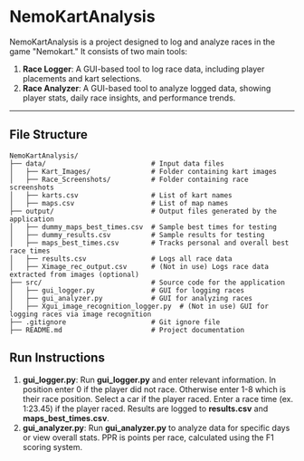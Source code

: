 # **NemoKartAnalysis**

NemoKartAnalysis is a project designed to log and analyze races in the game "Nemokart." It consists of two main tools:
1. **Race Logger**: A GUI-based tool to log race data, including player placements and kart selections.
2. **Race Analyzer**: A GUI-based tool to analyze logged data, showing player stats, daily race insights, and performance trends.

---

## **File Structure**

```plaintext
NemoKartAnalysis/
├── data/                          # Input data files
│   ├── Kart_Images/               # Folder containing kart images
│   ├── Race_Screenshots/          # Folder containing race screenshots
│   ├── karts.csv                  # List of kart names
│   ├── maps.csv                   # List of map names
├── output/                        # Output files generated by the application
│   ├── dummy_maps_best_times.csv  # Sample best times for testing
│   ├── dummy_results.csv          # Sample results for testing
│   ├── maps_best_times.csv        # Tracks personal and overall best race times
│   ├── results.csv                # Logs all race data
│   ├── Ximage_rec_output.csv      # (Not in use) Logs race data extracted from images (optional)
├── src/                           # Source code for the application
│   ├── gui_logger.py              # GUI for logging races
│   ├── gui_analyzer.py            # GUI for analyzing races
│   ├── Xgui_image_recognition_logger.py  # (Not in use) GUI for logging races via image recognition
├── .gitignore                     # Git ignore file
├── README.md                      # Project documentation
```

## **Run Instructions**
1. **gui_logger.py**: Run **gui_logger.py** and enter relevant information. In position enter 0 if the player did not race. Otherwise enter 1-8 which is their race position. Select a car if the player raced. Enter a race time (ex. 1:23.45) if the player raced. Results are logged to **results.csv** and **maps_best_times.csv**.
2. **gui_analyzer.py**: Run **gui_analyzer.py** to analyze data for specific days or view overall stats. PPR is points per race, calculated using the F1 scoring system.